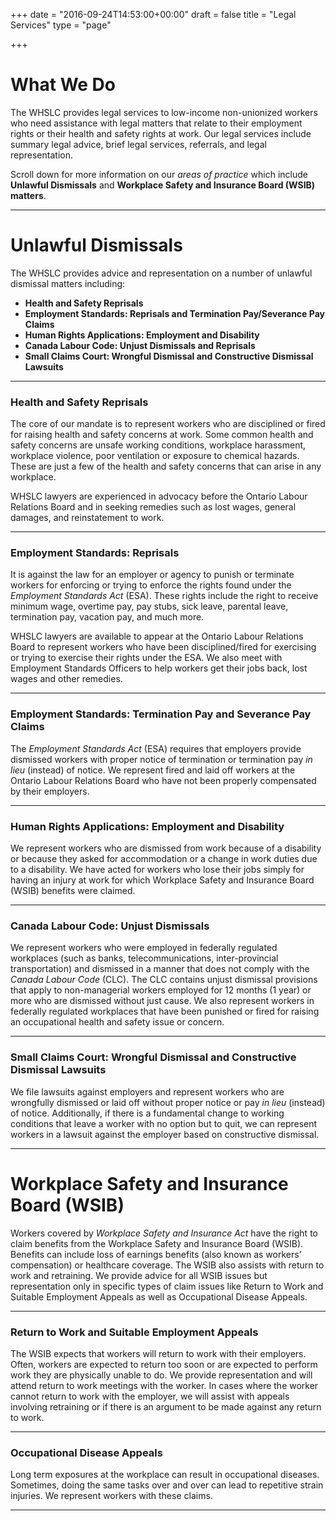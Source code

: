 +++
date = "2016-09-24T14:53:00+00:00"
draft = false
title = "Legal Services"
type = "page"

+++
# **What We Do**

The WHSLC provides legal services to low-income non-unionized workers who need assistance with legal matters that relate to their employment rights or their health and safety rights at work. Our legal services include summary legal advice, brief legal services, referrals, and legal representation. 

Scroll down for more information on our *areas of practice* which include **Unlawful Dismissals** and **Workplace Safety and Insurance Board (WSIB) matters**.

-----
# Unlawful Dismissals

The WHSLC provides advice and representation on a number of unlawful dismissal matters including: 

* **Health and Safety Reprisals**
* **Employment Standards: Reprisals and Termination Pay/Severance Pay Claims**
* **Human Rights Applications: Employment and Disability**
* **Canada Labour Code: Unjust Dismissals and Reprisals**
* **Small Claims Court: Wrongful Dismissal and Constructive Dismissal Lawsuits**

-----
### Health and Safety Reprisals

The core of our mandate is to represent workers who are disciplined or fired for raising health and safety concerns at work. Some common health and safety concerns are unsafe working conditions, workplace harassment, workplace violence, poor ventilation or exposure to chemical hazards. These are just a few of the health and safety concerns that can arise in any workplace. 

WHSLC lawyers are experienced in advocacy before the Ontario Labour Relations Board and in seeking remedies such as lost wages, general damages, and reinstatement to work.

-----
### Employment Standards: Reprisals

It is against the law for an employer or agency to punish or terminate workers for enforcing or trying to enforce the rights found under the *Employment Standards Act* (ESA). These rights include the right to receive minimum wage, overtime pay, pay stubs, sick leave, parental leave, termination pay, vacation pay, and much more.
 
WHSLC lawyers are available to appear at the Ontario Labour Relations Board to represent workers who have been disciplined/fired for exercising or trying to exercise their rights under the ESA. We also meet with Employment Standards Officers to help workers get their jobs back, lost wages and other remedies.

-----
### Employment Standards: Termination Pay and Severance Pay Claims 

The *Employment Standards Act* (ESA) requires that employers provide dismissed workers with proper notice of termination or termination pay *in lieu* (instead) of notice. We represent fired and laid off workers at the Ontario Labour Relations Board who have not been properly compensated by their employers.

-----
### Human Rights Applications: Employment and Disability

We represent workers who are dismissed from work because of a disability or because they asked for accommodation or a change in work duties due to a disability. We have acted for workers who lose their jobs simply for having an injury at work for which Workplace Safety and Insurance Board (WSIB) benefits were claimed.  

-----
### Canada Labour Code: Unjust Dismissals

We represent workers who were employed in federally regulated workplaces (such as banks, telecommunications, inter-provincial transportation) and dismissed in a manner that does not comply with the *Canada Labour Code* (CLC). The CLC contains unjust dismissal provisions that apply to non-managerial workers employed for 12 months (1 year) or more who are dismissed without just cause. We also represent workers in federally regulated workplaces that have been punished or fired for raising an occupational health and safety issue or concern.

-----
### Small Claims Court: Wrongful Dismissal and Constructive Dismissal Lawsuits

We file lawsuits against employers and represent workers who are wrongfully dismissed or laid off without proper notice or pay *in lieu* (instead) of notice. Additionally, if there is a fundamental change to working conditions that leave a worker with no option but to quit, we can represent workers in a lawsuit against the employer based on constructive dismissal.

-----
# Workplace Safety and Insurance Board (WSIB)

Workers covered by *Workplace Safety and Insurance Act* have the right to claim benefits from the Workplace Safety and Insurance Board (WSIB). Benefits can include loss of earnings benefits (also known as workers’ compensation) or healthcare coverage. The WSIB also assists with return to work and retraining. We provide advice for all WSIB issues but representation only in specific types of claim issues like Return to Work and Suitable Employment Appeals as well as Occupational Disease Appeals.

-----
### Return to Work and Suitable Employment Appeals

The WSIB expects that workers will return to work with their employers. Often, workers are expected to return too soon or are expected to perform work they are physically unable to do. We provide representation and will attend return to work meetings with the worker. In cases where the worker cannot return to work with the employer, we will assist with appeals involving retraining or if there is an argument to be made against any return to work.

-----
### Occupational Disease Appeals

Long term exposures at the workplace can result in occupational diseases. Sometimes, doing the same tasks over and over can lead to repetitive strain injuries. We represent workers with these claims.

-----